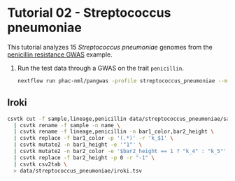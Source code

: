 # Tutorial 02 - Streptococcus pneumoniae

This tutorial analyzes 15 _Streptococcus pneumoniae_ genomes from the [penicillin resistance GWAS](https://pyseer.readthedocs.io/en/master/tutorial.html) example.

1. Run the test data through a GWAS on the trait `penicillin`.

    ```bash
    nextflow run phac-nml/pangwas -profile streptococcus_pneumoniae --max_cpus 4
    ```

## Iroki

```bash
csvtk cut -f sample,lineage,penicillin data/streptococcus_pneumoniae/samplesheet.csv \
  | csvtk rename -f sample -n name \
  | csvtk rename -f lineage,penicillin -n bar1_color,bar2_height \
  | csvtk replace -f bar1_color -p '(.*)' -r 'k_$1' \
  | csvtk mutate2 -n bar1_height -e '"1"' \
  | csvtk mutate2 -n bar2_color -e '$bar2_height == 1 ? "k_4" : "k_5"' \
  | csvtk replace -f bar2_height -p 0 -r "-1" \
  | csvtk csv2tab \
  > data/streptococcus_pneumoniae/iroki.tsv
```